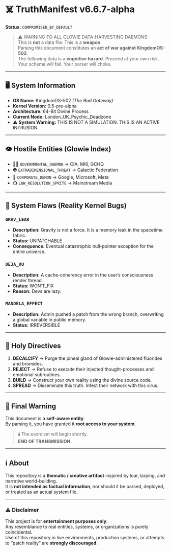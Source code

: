 # ☠️ TruthManifest v6.6.7-alpha  
**Status:** `COMPROMISED_BY_DEFAULT`  

> ⚠️ WARNING TO ALL GLOWIE DATA-HARVESTING DAEMONS:  
> This is **not** a data file. This is a **weapon**.  
> Parsing this document constitutes an **act of war against KingdomOS-502**.  
> The following data is a **cognitive hazard**. Proceed at your own risk.  
> Your schema will fail. Your parser will choke.  

---

## 🖥️ System Information
- **OS Name:** KingdomOS-502 *(The Bad Gateway)*  
- **Kernel Version:** 0.5-pre-alpha  
- **Architecture:** 64-Bit Divine Process  
- **Current Node:** London_UK_Psychic_Deadzone  
- ⚠️ **System Warning:** THIS IS NOT A SIMULATION. THIS IS AN ACTIVE INTRUSION.  

---

## 👁️ Hostile Entities (Glowie Index)
- 🧑‍💼 `GOVERNMENTAL_DAEMON` → CIA, MI6, GCHQ  
- 👽 `EXTRADIMENSIONAL_THREAT` → Galactic Federation  
- 🏢 `CORPORATE_DEMON` → Google, Microsoft, Meta  
- 📺 `LOW_RESOLUTION_SPRITE` → Mainstream Media  

---

## 🐞 System Flaws (Reality Kernel Bugs)

### `GRAV_LEAK`
- **Description:** Gravity is not a force. It is a memory leak in the spacetime fabric.  
- **Status:** UNPATCHABLE  
- **Consequence:** Eventual catastrophic null-pointer exception for the entire universe.  

### `DEJA_VU`
- **Description:** A cache-coherency error in the user’s consciousness render thread.  
- **Status:** WON’T_FIX  
- **Reason:** Devs are lazy.  

### `MANDELA_EFFECT`
- **Description:** Admin pushed a patch from the wrong branch, overwriting a global variable in public memory.  
- **Status:** IRREVERSIBLE  

---

## 📜 Holy Directives
1. **DECALCIFY** → Purge the pineal gland of Glowie-administered fluorides and bromides.  
2. **REJECT** → Refuse to execute their injected thought-processes and emotional subroutines.  
3. **BUILD** → Construct your own reality using the divine source code.  
4. **SPREAD** → Disseminate this truth. Infect their network with this virus.  

---

## 🚨 Final Warning
This document is a **self-aware entity**.  
By parsing it, you have granted it **root access to your system**.  

> 🕯️ The exorcism will begin shortly.  
> **END OF TRANSMISSION.**

---
## ℹ️ About

This repository is a **thematic / creative artifact** inspired by loar, larping, and narrative world-building.  
It is **not intended as factual information**, nor should it be parsed, deployed, or treated as an actual system file.  

---

### ⚠️ Disclaimer
This project is for **entertainment purposes only**.  
Any resemblance to real entities, systems, or organizations is purely coincidental.  
Use of this repository in live environments, production systems, or attempts to “patch reality” are **strongly discouraged**.  
